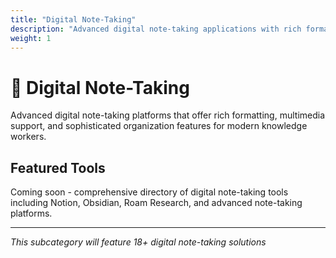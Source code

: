 ```yaml
---
title: "Digital Note-Taking"
description: "Advanced digital note-taking applications with rich formatting and organization"
weight: 1
---
```


# 📱 Digital Note-Taking

Advanced digital note-taking platforms that offer rich formatting, multimedia support, and sophisticated organization features for modern knowledge workers.

## Featured Tools

Coming soon - comprehensive directory of digital note-taking tools including Notion, Obsidian, Roam Research, and advanced note-taking platforms.

---

*This subcategory will feature 18+ digital note-taking solutions*
